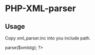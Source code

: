 
PHP-XML-parser
==============

Usage
-----

Copy xml_parser.inc into you include path.

<?php

    include "path/xml_parser.inc";

    $parser = new xml_parser();
    $ret = $parser->parse($xmlstg);

?>

